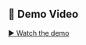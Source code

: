 ## 🎥 Demo Video
[▶ Watch the demo](https://github.com/riyakumari99/git_demo/blob/main/Firstprojectdemo.Mp4(1).mp4)
